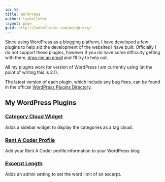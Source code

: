 ```yaml
---
id: 52
title: WordPress
author: leekelleher
layout: page
guid: http://leekelleher.com/wordpress/
---
```

Since using [WordPress](https://wordpress.org/) as a blogging platform, I have developed a few plugins to help aid the development of the websites I have built. Officially I do not support these plugins, however if you do have some difficulty getting with them, [drop me an email](/contact/) and I&#8217;ll try to help out.

All my plugins work for version of WordPress I am currently using (at the point of writing this is 2.1).

The latest version of each plugin, which include any bug fixes, can be found in the official [WordPress Plugins Directory](https://wordpress.org/extend/plugins/).

<!-- p>If you would like to show your gratitude there are donate and wishlist links on each of the plugin pages.</p -->

## My WordPress Plugins


### [Category Cloud Widget](/wordpress/plugins/category-cloud-widget/)
Adds a sidebar widget to display the categories as a tag cloud.

### [Rent A Coder Profile](/wordpress/plugins/rac-profile/)
Add your Rent A Coder profile information to your WordPress blog.

### [Excerpt Length](/wordpress/plugins/excerpt-length/)
Adds an admin setting to set the word limit of an excerpt.
